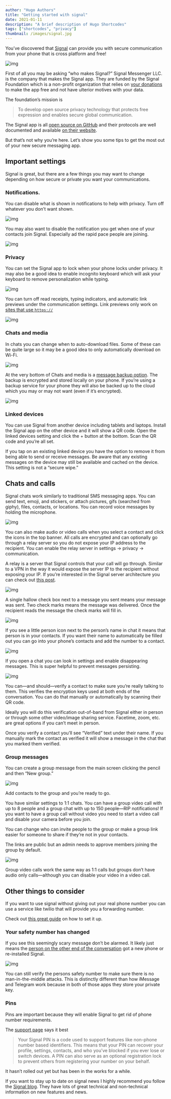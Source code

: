 ```yaml
---
author: "Hugo Authors"
title: "Getting started with signal"
date: 2021-01-11
description: "A brief description of Hugo Shortcodes"
tags: ["shortcodes", "privacy"]
thumbnail: /images/signal.jpg
---
```


You’ve discovered that [Signal](https://signal.org/) can provide you with secure communication from your phone that is cross platform and free!

![img](/images/signal-og-banner.png)

First of all you may be asking “who makes Signal?” Signal Messenger LLC. is the company that makes the Signal app. They are funded by the Signal Foundation which is a non-profit organization that relies on [your donations](https://signal.org/donate/) to make the app free and not have ulterior motives with your data.

The foundation’s mission is

> To develop open source privacy technology that protects free expression and enables secure global communication.

The Signal app is all [open source on GitHub](https://github.com/signalapp) and their protocols are well documented and available [on their website](https://signal.org/docs/).

But that’s not why you’re here. Let’s show you some tips to get the most out of your new secure messaging app.

## Important settings

Signal is great, but there are a few things you may want to change depending on how secure or private you want your communications.

### Notifications.

You can disable what is shown in notifications to help with privacy. Turn off whatever you don’t want shown.

![img](/images/signal-notification-content.png)

You may also want to disable the notification you get when one of your contacts join Signal. Especially ad the rapid pace people are joining.

![img](/images/signal-contact-notifications.png)

### Privacy

You can set the Signal app to lock when your phone locks under privacy. It may also be a good idea to enable incognito keyboard which will ask your keyboard to remove personalization while typing.

![img](/images/signal-privacy.png)

You can turn off read receipts, typing indicators, and automatic link previews under the communication settings. Link previews only work on [sites that use `https://`](https://support.signal.org/hc/en-us/articles/360022474332-Link-Previews)

![img](/images/signal-communication-settings.png)

### Chats and media

In chats you can change when to auto-download files. Some of these can be quite large so it may be a good idea to only automatically download on Wi-Fi.

![img](/images/signal-media-download.png)

At the very bottom of Chats and media is a [message backup option](https://support.signal.org/hc/en-us/articles/360007059752-Backup-and-Restore-Messages). The backup is encrypted and stored locally on your phone. If you’re using a backup service for your phone they will also be backed up to the cloud which you may or may not want (even if it’s encrypted).

![img](/images/signal-chat-backups.png)

### Linked devices

You can use Signal from another device including tablets and laptops. Install the Signal app on the other device and it will show a QR code. Open the linked devices setting and click the + button at the bottom. Scan the QR code and you’re all set.

If you tap on an existing linked device you have the option to remove it from being able to send or receive messages. Be aware that any existing messages on the device may still be available and cached on the device. This setting is not a “secure wipe.”

## Chats and calls

Signal chats work similarly to traditional SMS messaging apps. You can send text, emoji, and stickers, or attach pictures, gifs (searched from giphy), files, contacts, or locations. You can record voice messages by holding the microphone.

![img](/images/signal-message-attach.png)

You can also make audio or video calls when you select a contact and click the icons in the top banner. All calls are encrypted and can optionally go through a relay server so you do not expose your IP address to the recipient. You can enable the relay server in settings -> privacy -> communication.

A relay is a server that Signal controls that your call will go through. Similar to a VPN in the way it would expose the server IP to the recipient without exposing your IP. If you’re interested in the Signal server architecture you can check out [this post](https://sorincocorada.ro/signal-messanger-architecture/).

![img](/images/signal-relay-calls.png)

A single hallow check box next to a message you sent means your message was sent. Two check marks means the message was delivered. Once the recipient reads the message the check marks will fill in.

![img](/images/signal-doublechecks-filled.png)

If you see a little person icon next to the person’s name in chat it means that person is in your contacts. If you want their name to automatically be filled out you can go into your phone’s contacts and add the number to a contact.

![img](/images/signal-contact.png)

If you open a chat you can look in settings and enable disappearing messages. This is super helpful to prevent messages persisting.

![img](/images/signal-disappearing.png)

You can—and should—verify a contact to make sure you’re really talking to them. This verifies the encryption keys used at both ends of the conversation. You can do that manually or automatically by scanning their QR code.

Ideally you will do this verification out-of-band from Signal either in person or through some other video/image sharing service. Facetime, zoom, etc. are great options if you can’t meet in person.

Once you verify a contact you’ll see “Verified” text under their name. If you manually mark the contact as verified it will show a message in the chat that you marked them verified.

### Group messages

You can create a group message from the main screen clicking the pencil and then “New group.”

![img](/images/signal-new-group.png)

Add contacts to the group and you’re ready to go.

You have similar settings to 1:1 chats. You can have a group video call with up to 8 people and a group chat with up to 150 people—RIP notifications! If you want to have a group call without video you need to start a video call and disable your camera before you join.

You can change who can invite people to the group or make a group link easier for someone to share if they’re not in your contacts.

The links are public but an admin needs to approve members joining the group by default.

![img](/images/signal-group-link.png)

Group video calls work the same way as 1:1 calls but groups don’t have audio only calls—although you can disable your video in a video call.

## Other things to consider

If you want to use signal without giving out your real phone number you can use a service like twilio that will provide you a forwarding number.

Check out [this great guide](https://mshelton.medium.com/using-signal-without-giving-your-phone-number-3a575580f652) on how to set it up.

### Your safety number has changed

If you see this seemingly scary message don’t be alarmed. It likely just means the [person on the other end of the conversation](https://support.signal.org/hc/en-us/articles/360007060632-What-is-a-safety-number-and-why-do-I-see-that-it-changed-) got a new phone or re-installed Signal.

![img](/images/signal-safety-number.png)

You can still verify the persons safety number to make sure there is no man-in-the-middle attacks. This is distinctly different than how iMessage and Telegram work because in both of those apps they store your private key.

### Pins

Pins are important because they will enable Signal to get rid of phone number requirements.

The [support page](https://support.signal.org/hc/en-us/articles/360007059792-Signal-PIN) says it best

> Your Signal PIN is a code used to support features like non-phone number based identifiers. This means that your PIN can recover your profile, settings, contacts, and who you’ve blocked if you ever lose or switch devices. A PIN can also serve as an optional registration lock to prevent others from registering your number on your behalf.

It hasn’t rolled out yet but has been in the works for a while.

If you want to stay up to date on signal news I highly recommend you follow the [Signal blog](https://signal.org/blog/). They have lots of great technical and non-technical information on new features and news.
